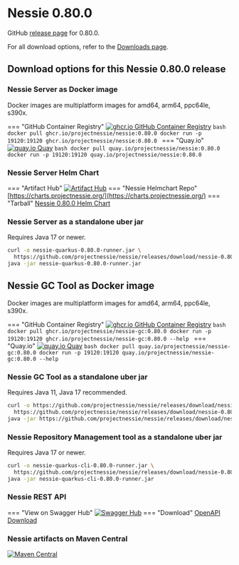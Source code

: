 # Nessie 0.80.0

GitHub [release page](https://github.com/projectnessie/nessie/releases/tag/nessie-0.80.0) for 0.80.0.

For all download options, refer to the [Downloads page](../downloads/index.md).


## Download options for this Nessie 0.80.0 release

### Nessie Server as Docker image

Docker images are multiplatform images for amd64, arm64, ppc64le, s390x.

=== "GitHub Container Registry"
    [![ghcr.io GitHub Container Registry](https://img.shields.io/maven-central/v/org.projectnessie.nessie/nessie?label=quay.io+Docker&logo=docker&color=3f6ec6&style=for-the-badge&logoColor=white)](https://ghcr.io/projectnessie/nessie)
    ```bash
    docker pull ghcr.io/projectnessie/nessie:0.80.0
    docker run -p 19120:19120 ghcr.io/projectnessie/nessie:0.80.0
    ```
=== "Quay.io"
    [![quay.io Quay](https://img.shields.io/maven-central/v/org.projectnessie.nessie/nessie?label=quay.io+Docker&logo=docker&color=3f6ec6&style=for-the-badge&logoColor=white)](https://quay.io/repository/projectnessie/nessie?tab=tags)
    ```bash
    docker pull quay.io/projectnessie/nessie:0.80.0
    docker run -p 19120:19120 quay.io/projectnessie/nessie:0.80.0
    ```

### Nessie Server Helm Chart

=== "Artifact Hub"
    [![Artifact Hub](https://img.shields.io/endpoint?url=https://artifacthub.io/badge/repository/nessie&color=3f6ec6&labelColor=&style=for-the-badge&logoColor=white)](https://artifacthub.io/packages/search?repo=nessie)
=== "Nessie Helmchart Repo"
    [https://charts.projectnessie.org/](https://charts.projectnessie.org/)
=== "Tarball"
    [Nessie 0.80.0 Helm Chart](https://github.com/projectnessie/nessie/releases/download/nessie-0.80.0/nessie-helm-0.80.0.tgz)

### Nessie Server as a standalone uber jar

Requires Java 17 or newer.

```bash
curl -o nessie-quarkus-0.80.0-runner.jar \
  https://github.com/projectnessie/nessie/releases/download/nessie-0.80.0/nessie-quarkus-0.80.0-runner.jar
java -jar nessie-quarkus-0.80.0-runner.jar
```

## Nessie GC Tool as Docker image

Docker images are multiplatform images for amd64, arm64, ppc64le, s390x.

=== "GitHub Container Registry"
    [![ghcr.io GitHub Container Registry](https://img.shields.io/maven-central/v/org.projectnessie.nessie/nessie?label=ghcr.io+Docker&logo=docker&color=3f6ec6&style=for-the-badge&logoColor=white)](https://github.com/projectnessie/nessie/pkgs/container/nessie-gc)
    ```bash
    docker pull ghcr.io/projectnessie/nessie-gc:0.80.0
    docker run -p 19120:19120 ghcr.io/projectnessie/nessie-gc:0.80.0 --help
    ```
=== "Quay.io"
    [![quay.io Quay](https://img.shields.io/maven-central/v/org.projectnessie.nessie/nessie?label=quay.io+Docker&logo=docker&color=3f6ec6&style=for-the-badge&logoColor=white)](https://quay.io/repository/projectnessie/nessie-gc?tab=tags)
    ```bash
    docker pull quay.io/projectnessie/nessie-gc:0.80.0
    docker run -p 19120:19120 quay.io/projectnessie/nessie-gc:0.80.0 --help
    ```

### Nessie GC Tool as a standalone uber jar

Requires Java 11, Java 17 recommended.

```bash
curl -o https://github.com/projectnessie/nessie/releases/download/nessie-0.80.0/nessie-gc-0.80.0 \
  https://github.com/projectnessie/nessie/releases/download/nessie-0.80.0/https://github.com/projectnessie/nessie/releases/download/nessie-0.80.0/nessie-gc-0.80.0
java -jar https://github.com/projectnessie/nessie/releases/download/nessie-0.80.0/nessie-gc-0.80.0
```

### Nessie Repository Management tool as a standalone uber jar

Requires Java 17 or newer.

```bash
curl -o nessie-quarkus-cli-0.80.0-runner.jar \
  https://github.com/projectnessie/nessie/releases/download/nessie-0.80.0/nessie-quarkus-cli-0.80.0-runner.jar
java -jar nessie-quarkus-cli-0.80.0-runner.jar
```

### Nessie REST API

=== "View on Swagger Hub"
    [![Swagger Hub](https://img.shields.io/badge/swagger%20hub-nessie-3f6ec6?style=for-the-badge&logo=swagger&link=https%3A%2F%2Fapp.swaggerhub.com%2Fapis%2Fprojectnessie%2Fnessie)](https://app.swaggerhub.com/apis/projectnessie/nessie/0.80.0)
=== "Download"
    [OpenAPI Download](https://github.com/projectnessie/nessie/releases/download/nessie-0.80.0/nessie-openapi-0.80.0.yaml)

### Nessie artifacts on Maven Central

[![Maven Central](https://img.shields.io/maven-central/v/org.projectnessie.nessie/nessie?label=Maven%20Central&logo=apachemaven&color=3f6ec6&style=for-the-badge&logoColor=white)](https://search.maven.org/artifact/org.projectnessie.nessie/nessie)

